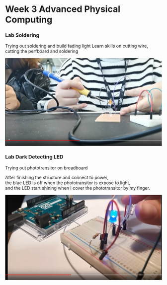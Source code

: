 # Week 3 Advanced Physical Computing

### Lab Soldering

Trying out soldering and build fading light
Learn skills on cutting wire, cutting the perfboard and soldering

[![Screen Shot from my Record](https://github.com/muziFiona/Uni-Response/blob/master/Advanced-Physical-Computing/Week_3/Media/2019-10-21%20025742.jpg)](https://youtu.be/dfLYLCf7460)

### Lab Dark Detecting LED

Trying out phototransitor on breadboard

After finishing the structure and connect to power, <br> the blue LED is off when the phototransitor is expose to light, 
<br>and the LED start shining when I cover the phototransitor by my finger. 

[![Screen Shot from my Record](https://github.com/muziFiona/Uni-Response/blob/master/Advanced-Physical-Computing/Week_3/Media/2019-10-21%20025743.jpg)](https://youtu.be/Yzn0BthryiA)